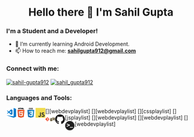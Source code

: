 <h1 align="center">Hello there 👋 I'm Sahil Gupta</h1>  

### I'm a Student and a Developer!

<!--
**sahilgupta912/sahilgupta912** is a ✨ _special_ ✨ repository because its `README.md` (this file) appears on your GitHub profile.

Here are some ideas to get you started:-->
- 🌱 I’m currently learning Android Development.
- 📫 How to reach me: **sahilgupta912@gmail.com**
<!-- 
- 👯 I’m looking to collaborate on ...
- 🤔 I’m looking for help with ...
- 💬 Ask me about ...
- 📫 How to reach me: ...
- 😄 Pronouns: ...
- ⚡ Fun fact: ... 
-->

### Connect with me:
<a href="https://www.linkedin.com/in/sahil-gupta912/" target="blank"><img align="center" src="https://cdn.jsdelivr.net/npm/simple-icons@3.0.1/icons/linkedin.svg" alt="sahil-gupta912" height="30" width="40" /></a>
<a href="https://www.instagram.com/sahil_gupta912/" target="blank"><img align="center" src="https://cdn.jsdelivr.net/npm/simple-icons@3.0.1/icons/instagram.svg" alt="sahil_gupta912" height="30" width="40" /></a>


### Languages and Tools:

[<img align="left" alt="Visual Studio Code" width="26px" src="https://raw.githubusercontent.com/github/explore/80688e429a7d4ef2fca1e82350fe8e3517d3494d/topics/visual-studio-code/visual-studio-code.png" />][webdevplaylist]
[<img align="left" alt="HTML5" width="26px" src="https://raw.githubusercontent.com/github/explore/80688e429a7d4ef2fca1e82350fe8e3517d3494d/topics/html/html.png" />][webdevplaylist]
[<img align="left" alt="CSS3" width="26px" src="https://raw.githubusercontent.com/github/explore/80688e429a7d4ef2fca1e82350fe8e3517d3494d/topics/css/css.png" />][cssplaylist]
[<img align="left" alt="JavaScript" width="26px" src="https://raw.githubusercontent.com/github/explore/80688e429a7d4ef2fca1e82350fe8e3517d3494d/topics/javascript/javascript.png" />][jsplaylist]
[<img align="left" alt="Git" width="26px" src="https://raw.githubusercontent.com/github/explore/80688e429a7d4ef2fca1e82350fe8e3517d3494d/topics/git/git.png" />][webdevplaylist]
[<img align="left" alt="GitHub" width="26px" src="https://raw.githubusercontent.com/github/explore/78df643247d429f6cc873026c0622819ad797942/topics/github/github.png" />][webdevplaylist]
[<img align="left" alt="Terminal" width="26px" src="https://raw.githubusercontent.com/github/explore/80688e429a7d4ef2fca1e82350fe8e3517d3494d/topics/terminal/terminal.png" />][webdevplaylist]
